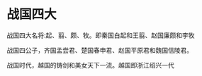 # 战国四大

战国四大名将:起、翦、颇、牧。即秦国白起和王翦、赵国廉颇和李牧

战国四公子，齐国孟尝君、楚国春申君、赵国平原君和魏国信陵君。

战国时代，越国的铸剑和美女天下一流。越国即浙江绍兴一代